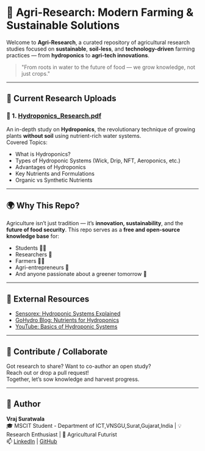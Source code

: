 # 🌿 Agri-Research: Modern Farming & Sustainable Solutions

Welcome to **Agri-Research**, a curated repository of agricultural research studies focused on **sustainable**, **soil-less**, and **technology-driven** farming practices — from **hydroponics** to **agri-tech innovations**.

> "From roots in water to the future of food — we grow knowledge, not just crops."

---

## 📄 Current Research Uploads

### 🔬 1. [Hydroponics_Research.pdf](./Hydroponics_Research.pdf)
An in-depth study on **Hydroponics**, the revolutionary technique of growing plants **without soil** using nutrient-rich water systems.  
Covered Topics:
- What is Hydroponics?
- Types of Hydroponic Systems (Wick, Drip, NFT, Aeroponics, etc.)
- Advantages of Hydroponics
- Key Nutrients and Formulations
- Organic vs Synthetic Nutrients

---

## 🌍 Why This Repo?

Agriculture isn’t just tradition — it’s **innovation, sustainability**, and the **future of food security**. This repo serves as a **free and open-source knowledge base** for:
- Students 👨‍🎓
- Researchers 🔬
- Farmers 👨‍🌾
- Agri-entrepreneurs 💼
- And anyone passionate about a greener tomorrow 🌳

---

## 🔗 External Resources

- [Sensorex: Hydroponic Systems Explained](https://sensorex.com/hydroponic-systems-explained/)
- [GoHydro Blog: Nutrients for Hydroponics](https://gothydro.com/blogs/growers-corner/what-is-hydroponic-gardening)
- [YouTube: Basics of Hydroponic Systems](https://youtu.be/V0BrgBF9IQM)

---

## 🤝 Contribute / Collaborate

Got research to share? Want to co-author an open study?  
Reach out or drop a pull request!  
Together, let’s sow knowledge and harvest progress.

---

## 🙌 Author

**Vraj Suratwala**  
🎓 MSCIT Student - Department of ICT,VNSGU,Surat,Gujarat,India | 💡 Research Enthusiast | 🌱 Agricultural Futurist  
📫 [LinkedIn](https://www.linkedin.com/in/vraj-suratwala/) | [GitHub](https://github.com/VrajSuratwala)


